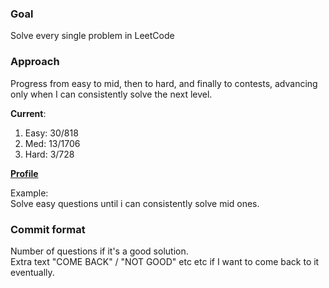 ### Goal
Solve every single problem in LeetCode

### Approach
Progress from easy to mid, then to hard, and finally to contests, advancing only when I can consistently solve the next level.

**Current**:<br>
1. Easy: 30/818
2. Med: 13/1706
3. Hard: 3/728

**[Profile](https://leetcode.com/u/iyordanovgt3/)**

Example:<br>
Solve easy questions until i can consistently solve mid ones. 

### Commit format
Number of questions if it's a good solution. <br>
Extra text "COME BACK" / "NOT GOOD" etc etc if I want to come back to it eventually.